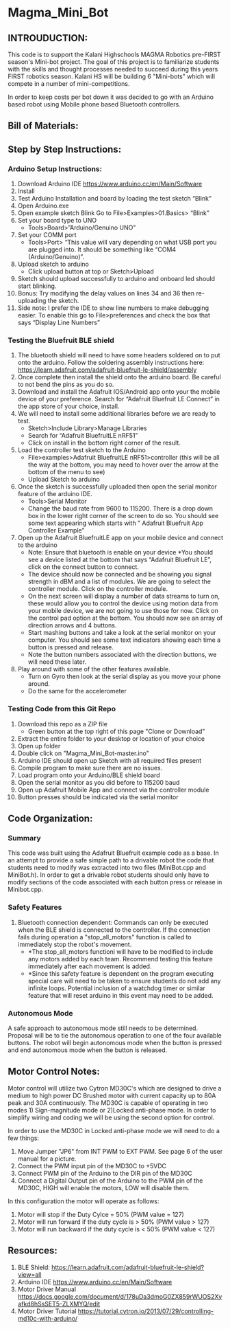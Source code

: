 # Magma_Mini_Bot


## INTROUDUCTION: 

This code is to support the Kalani Highschools MAGMA Robotics pre-FIRST season's Mini-bot project.  The goal of this project is to familiarize students with the skills and thought processes needed to succeed during this years FIRST robotics season.  Kalani HS will be building 6 "Mini-bots" which will compete in a number of mini-competitions.

In order to keep costs per bot down it was decided to go with an Arduino based robot using Mobile phone based Bluetooth controllers.

## Bill of Materials:

## Step by Step Instructions:

### Arduino Setup Instructions:

1. Download Arduino IDE <https://www.arduino.cc/en/Main/Software>
2. Install
3. Test Arduino Installation and board by loading the test sketch “Blink”
4. Open Arduino.exe
5. Open example sketch Blink
  Go to File>Examples>01.Basics> “Blink”
6. Set your board type to UNO
   * Tools>Board>”Arduino/Genuino UNO”
7. Set your COMM port
   * Tools>Port> “This value will vary depending on what USB port you are plugged into.  It should be something like “COM4 (Arduino/Genuino)”.
8. Upload sketch to arduino
   * Click upload button at top or Sketch>Upload
9. Sketch should upload successfully to arduino and onboard led should start blinking.
10. Bonus: Try modifying the delay values on lines 34 and 36 then re-uploading the sketch.
11. Side note:  I prefer the IDE to show line numbers to make debugging easier.  To enable this go to File>preferences and check the box that says “Display Line Numbers”

### Testing the Bluefruit BLE shield

1. The bluetooth shield will need to have some headers soldered on to put onto the arduino.  Follow the soldering assembly instructions here: <https://learn.adafruit.com/adafruit-bluefruit-le-shield/assembly>
2. Once complete then install the shield onto the arduino board.  Be careful to not bend the pins as you do so.
3. Download and install the Adafruit IOS/Android app onto your the mobile device of your preference. Search for “Adafruit Bluefruit LE Connect” in the app store of your choice, install.
4. We will need to install some additional libraries before we are ready to test.
   * Sketch>Include Library>Manage Libraries
   * Search for “Adafruit BluefruitLE nRF51”
   * Click on install in the bottom right corner of the result.
5. Load the controller test sketch to the Arduino
   * File>examples>Adafruit BluefruitLE nRF51>controller (this will be all the way at the bottom, you may need to hover over the arrow at the bottom of the menu to see)
   * Upload Sketch to arduino
6. Once the sketch is successfully uploaded then open the serial monitor feature of the arduino IDE.
   * Tools>Serial Monitor
   * Change the baud rate from 9600 to 115200. There is a drop down box in the lower right corner of the screen to do so.  You should see some text appearing which starts with ” Adafruit Bluefruit App Controller Example”
7. Open up the Adafruit BluefruitLE app on your mobile device and connect to the arduino
   * Note: Ensure that bluetooth is enable on your device
   *You should see a device listed at the bottom that says “Adafruit Bluefruit LE”, click on the connect button to connect.
   * The device should now be connected and be showing you signal strength in dBM and a list of modules.  We are going to select the controller module. Click on the controller module.
   * On the next screen will display a number of data streams to turn on, these would allow you to control the device using motion data from your mobile device, we are not going to use those for now.  Click on the control pad option at the bottom. You should now see an array of direction arrows and 4 buttons.  
   * Start mashing buttons and take a look at the serial monitor on your computer.  You should see some text indicators showing each time a button is pressed and release.
   * Note the button numbers associated with the direction buttons, we will need these later.
8. Play around with some of the other features available.  
   * Turn on Gyro then look at the serial display as you move your phone around.
   * Do the same for the accelerometer

### Testing Code from this Git Repo
1. Download this repo as a ZIP file
   * Green button at the top right of this page "Clone or Download"
2. Extract the entire folder to your desktop or location of your choice
3. Open up folder
4. Double click on "Magma_Mini_Bot-master.ino"
5. Arduino IDE should open up Sketch with all required files present
6. Compile program to make sure there are no issues. 
7. Load program onto your Arduino/BLE shield board
8. Open the serial monitor as you did before to 115200 baud
9. Open up Adafruit Mobile App and connect via the controller module
10. Button presses should be indicated via the serial monitor

## Code Organization:

### Summary

This code was built using the Adafruit Bluefruit example code as a base. In an attempt to provide a safe simple path to a drivable robot the code that students need to modify was extracted into two files (MiniBot.cpp and MiniBot.h).  In order to get a drivable robot students should only have to modify sections of the code associated with each button press or release in Minibot.cpp.

### Safety Features

1. Bluetooth connection dependent:  Commands can only be executed when the BLE shield is connected to the controller.  If the connection fails during operation a "stop_all_motors" function is called to immediately stop the robot's movement.  
   * *The stop_all_motors functioni will have to be modified to include any motors added by each team. Recommend testing this feature immediately after each movement is added.
   * *Since this safety feature is dependent on the program executing special care will need to be taken to ensure students do not add any infinite loops.  Potential inclusion of a watchdog timer or similar feature that will reset arduino in this event may need to be added.

### Autonomous Mode

A safe approach to autonomous mode still needs to be determined.  Proposal will be to tie the autonomous operation to one of the four available buttons.  The robot will begin autonomous mode when the button is pressed and end autonomous mode when the button is released.

## Motor Control Notes:

Motor control will utilize two Cytron MD30C's which are designed to drive a medium to high power DC Brushed motor with current capacity up to 80A peak and 30A continuously.  The MD30C is capable of operating in two modes 1) Sign-magnitude mode or 2)Locked anti-phase mode.  In order to simplify wiring and coding we will be using the second option for control. 

In order to use the MD30C in Locked anti-phase mode we will need to do a few things: 
1. Move Jumper "JP6" from INT PWM to EXT PWM.  See page 6 of the user manual for a picture.
2. Connect the PWM input pin of the MD30C to +5VDC
3. Connect PWM pin of the Arduino to the DIR pin of the MD30C
4. Connect a Digital Output pin of the Arduino to the PWM pin of the MD30C, HIGH will enable the motors, LOW will disable them.

In this configuration the motor will operate as follows:
1. Motor will stop if the Duty Cylce = 50% (PWM value = 127)
2. Motor will run forward if the duty cycle is > 50% (PWM value > 127)
3. Motor will run backward if the duty cycle is < 50% (PWM value < 127)


## Resources:

1. BLE Shield: <https://learn.adafruit.com/adafruit-bluefruit-le-shield?view=all>
2. Arduino IDE <https://www.arduino.cc/en/Main/Software>
3. Motor Driver Manual
<https://docs.google.com/document/d/178uDa3dmoG0ZX859rWUOS2Xyafkd8hSsSET5-ZLXMYQ/edit>
4. Motor Driver Tutorial
<https://tutorial.cytron.io/2013/07/29/controlling-md10c-with-arduino/>



